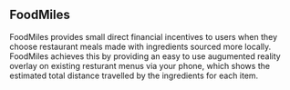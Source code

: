 ## FoodMiles

FoodMiles provides small direct financial incentives to users when they choose restaurant meals made with ingredients sourced more locally. FoodMiles achieves this by providing an easy to use augumented reality overlay on existing resturant menus via your phone, which shows the estimated total distance travelled by the ingredients for each item.
